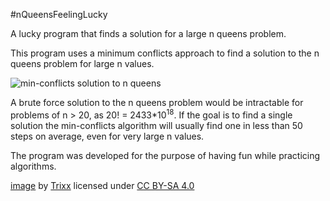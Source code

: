 #nQueensFeelingLucky

A lucky program that finds a solution for a large n queens problem.

This program uses a minimum conflicts approach to find a solution to the n queens problem for large n values. 

![min-conflicts solution to n queens](https://upload.wikimedia.org/wikipedia/commons/thumb/b/b0/8queensminconflict.gif/440px-8queensminconflict.gif)

A brute force solution to the n queens problem would be intractable for problems of n > 20, as 20! = 2433*10<sup>18</sup>. If the goal is to find a single solution the min-conflicts algorithm will usually find one in less than 50 steps on average, even for very large n values.

The program was developed for the purpose of having fun while practicing algorithms.

[image](https://en.wikipedia.org/wiki/Eight_queens_puzzle#/media/File:8queensminconflict.gif) by [Trixx](https://commons.wikimedia.org/wiki/User:Trixx) licensed under [CC BY-SA 4.0](https://creativecommons.org/licenses/by-sa/4.0/) 
